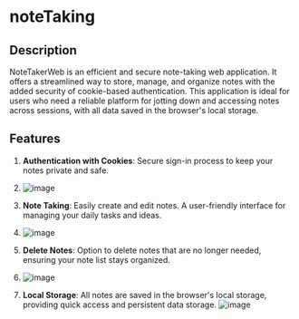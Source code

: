 # noteTaking
## Description

NoteTakerWeb is an efficient and secure note-taking web application. It offers a streamlined way to store, manage, and organize notes with the added security of cookie-based authentication. This application is ideal for users who need a reliable platform for jotting down and accessing notes across sessions, with all data saved in the browser's local storage.

## Features

1. **Authentication with Cookies**: Secure sign-in process to keep your notes private and safe.
2. ![image](https://github.com/Moustafa-Abdelmaksoud/noteTaking/assets/140589817/e4d8bbdf-0612-44b2-897f-ed0be6a0c9d9)

3. **Note Taking**: Easily create and edit notes. A user-friendly interface for managing your daily tasks and ideas.
4. ![image](https://github.com/Moustafa-Abdelmaksoud/noteTaking/assets/140589817/e9bc6799-cdce-4462-9538-4c83f5fe04b3)

5. **Delete Notes**: Option to delete notes that are no longer needed, ensuring your note list stays organized.
6. ![image](https://github.com/Moustafa-Abdelmaksoud/noteTaking/assets/140589817/595b89e9-050f-499c-9c41-c33c88852fe6)

7. **Local Storage**: All notes are saved in the browser's local storage, providing quick access and persistent data storage.
![image](https://github.com/Moustafa-Abdelmaksoud/noteTaking/assets/140589817/ba509d94-d88a-48ad-84b5-88b170e853f3)


